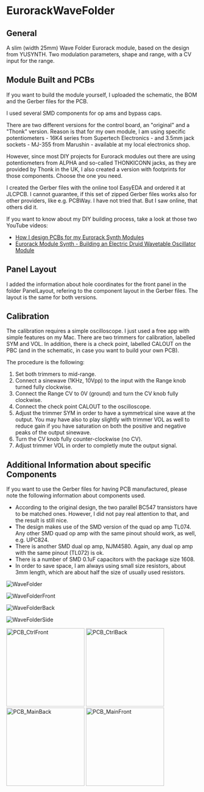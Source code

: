 # EurorackWaveFolder
## General
A slim (width 25mm) Wave Folder Eurorack module, based on the design from YUSYNTH.
Two modulation parameters, shape and range, with a CV input for the range.

## Module Built and PCBs
If you want to build the module yourself, I uploaded the schematic, the BOM and the Gerber files for the PCB.

I used several SMD components for op ams and bypass caps.

There are two different versions for the control board, an "original" and a "Thonk" version.
Reason is that for my own module, I am using specific potentiometers - 16K4 series from Supertech Electronics - and 3.5mm jack sockets - MJ-355 from Marushin - available at my local electronics shop.

However, since most DIY projects for Eurorack modules out there are using potentiometers from ALPHA and so-called THONKICONN jacks, as they are provided by Thonk in the UK, I also created a version with footprints for those components.
Choose the one you need.

I created the Gerber files with the online tool EasyEDA and ordered it at JLCPCB.
I cannot guarantee, if this set of zipped Gerber files works also for other providers, like e.g. PCBWay. I have not tried that. But I saw online, that others did it.

If you want to know about my DIY building process, take a look at those two YouTube videos:
- [How I design PCBs for my Eurorack Synth Modules](https://youtu.be/pXtuV9Pv-m4)
- [Eurorack Module Synth - Building an Electric Druid Wavetable Oscillator Module](https://youtu.be/ECpdo4HfqLg)

## Panel Layout
I added the information about hole coordinates for the front panel in the folder PanelLayout, refering to the component layout in the Gerber files. The layout is the same for both versions.

## Calibration
The calibration requires a simple oscilloscope. I just used a free app with simple features on my Mac. There are two trimmers for calibration, labelled SYM and VOL. In addition, there is a check point, labelled CALOUT on the PBC (and in the schematic, in case you want to build your own PCB).

The procedure is the following:
1. Set both trimmers to mid-range.
2. Connect a sinewave (1KHz, 10Vpp) to the input with the Range knob turned fully clockwise.
3. Connect the Range CV to 0V (ground) and turn the CV knob fully clockwise.
4. Connect the check point CALOUT to the oscilloscope.
5. Adjust the trimmer SYM in order to have a symmetrical sine wave at the output. You may have also to play slightly with trimmer VOL as well to reduce gain if you have saturation on both the positive and negative peaks of the output sinewave.
6. Turn the CV knob fully counter-clockwise (no CV).
7. Adjust trimmer VOL in order to completly mute the output signal.

## Additional Information about specific Components
If you want to use the Gerber files for having PCB manufactured, please note the following information about components used.

- According to the original design, the two parallel BC547 transistors have to be matched ones. However, I did not pay real attention to that, and the result is still nice.
- The design makes use of the SMD version of the quad op amp TL074. Any other SMD quad op amp with the same pinout should work, as well, e.g. UPC824.
- There is another SMD dual op amp, NJM4580. Again, any dual op amp with the same pinout (TL072) is ok.
- There is a number of SMD 0.1uF capacitors with the package size 1608.
- In order to save space, I am always using small size resistors, about 3mm length, which are about half the size of usually used resistors.

![WaveFolder](https://user-images.githubusercontent.com/97026614/190561438-12a8842e-a8e9-4303-a96c-b654d74ac4d2.jpeg)

![WaveFolderFront](https://user-images.githubusercontent.com/97026614/190561466-ca433b1f-5f22-45f2-ac1c-9ab26f27c830.jpeg)

![WaveFolderBack](https://user-images.githubusercontent.com/97026614/190561485-44491658-3dac-4c9c-84ec-6c13938b320b.jpeg)

![WaveFolderSide](https://user-images.githubusercontent.com/97026614/190561505-249db9bc-8ac4-41ae-8f76-1ea696b69956.jpeg)

<img width="205" alt="PCB_CtrlFront" src="https://user-images.githubusercontent.com/97026614/190561617-0cfa1119-23b3-411b-8f0d-9020b270ba66.png">

<img width="205" alt="PCB_CtrlBack" src="https://user-images.githubusercontent.com/97026614/190561633-660d2875-82bd-4e18-ad20-486ec7a3bfab.png">

<img width="205" alt="PCB_MainBack" src="https://user-images.githubusercontent.com/97026614/190561550-5ba08f33-e39b-495f-a91e-5655c8babed7.png">

<img width="205" alt="PCB_MainFront" src="https://user-images.githubusercontent.com/97026614/190561572-bcfa7b1b-1e1c-4107-aaa4-68b813ed024f.png">
